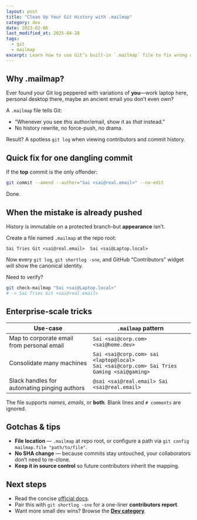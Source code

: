 ```yaml
---
layout: post
title: "Clean Up Your Git History with .mailmap"
category: dev
date: 2023-02-06
last_modified_at: 2025-04-28
tags:
  - git
  - mailmap
excerpt: Learn how to use Git’s built-in `.mailmap` file to fix wrong author names and email addresses and keep your contributors list tidy.
---
```

## Why .mailmap?

Ever found your Git log peppered with variations of **you**—work laptop here, personal desktop there, maybe an ancient email you don’t even own?

A `.mailmap` file tells Git:

* “Whenever you see *this* author/email, show it as *that* instead.”
* No history rewrite, no force-push, no drama.

Result? A spotless `git log` when viewing contributors and commit history.

## Quick fix for **one** dangling commit

If the **top** commit is the only offender:

```bash
git commit --amend --author="Sai <sai@real.email>" --no-edit
```

Done.

## When the mistake is **already pushed**

History is immutable on a protected branch-but **appearance** isn’t.

Create a file named `.mailmap` at the repo root:

```text
Sai Tries Git <sai@real.email>  Sai <sai@Laptop.local>
```

Now every `git log`, `git shortlog -sne`, and GitHub “Contributors” widget will show the canonical identity.

Need to verify?

```bash
git check-mailmap "Sai <sai@Laptop.local>"
# -> Sai Tries Git <sai@real.email>
```

## Enterprise-scale tricks

| Use-case | `.mailmap` pattern |
| --- | --- |
| Map to corporate email from personal email | `Sai <sai@corp.com> <sai@home.dev>` |
| Consolidate many machines | `Sai <sai@corp.com> sai <laptop@local>`<br/>`Sai <sai@corp.com> Sai Tries Gaming <sai@gaming>` |
| Slack handles for automating pinging authors | `@sai <sai@real.email> Sai <sai@real.email>` |

The file supports _names_, _emails_, or **both**. Blank lines and `# comments` are ignored.

## Gotchas & tips

* **File location** — `.mailmap` at repo root, or configure a path via `git config mailmap.file "path/to/file"`.
* **No SHA change** — because commits stay untouched, your collaborators don’t need to re-clone.
* **Keep it in source control** so future contributors inherit the mapping.

## Next steps

* Read the concise [official docs](https://git-scm.com/docs/gitmailmap).
* Pair this with `git shortlog -sne` for a one-liner **contributors report**.
* Want more small dev wins? Browse the **[Dev category](/dev)**.
